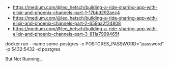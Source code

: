 - https://medium.com/@leo_hetsch/building-a-ride-sharing-app-with-elixir-and-phoenix-channels-part-1-17bbd292aec4
- https://medium.com/@leo_hetsch/building-a-ride-sharing-app-with-elixir-and-phoenix-channels-part-2-659aa2f24808
- https://medium.com/@leo_hetsch/building-a-ride-sharing-app-with-elixir-and-phoenix-channels-part-3-811a7999465f

docker run --name some-postgres -e POSTGRES_PASSWORD="password" -p 5432:5432 -d postgres

But Not Running..
